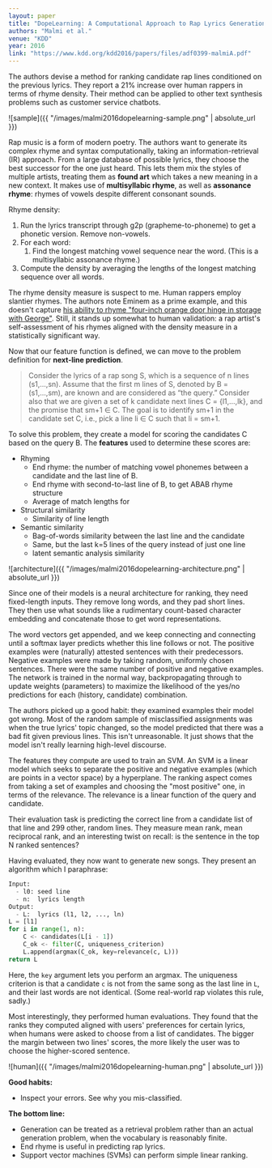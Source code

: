 ```yaml
---
layout: paper
title: "DopeLearning: A Computational Approach to Rap Lyrics Generation"
authors: "Malmi et al."
venue: "KDD"
year: 2016
link: "https://www.kdd.org/kdd2016/papers/files/adf0399-malmiA.pdf"
---
```


The authors devise a method for ranking candidate rap lines conditioned on the previous lyrics. They report a 21% increase over human rappers in terms of rhyme density. Their method can be applied to other text synthesis problems such as customer service chatbots.

![sample]({{ "/images/malmi2016dopelearning-sample.png" | absolute_url }})

<!--more-->

Rap music is a form of modern poetry. The authors want to generate its complex rhyme and syntax computationally, taking an information-retrieval (IR) approach. From a large database of possible lyrics, they choose the best successor for the one just heard. This lets them mix the styles of multiple artists, treating them as **found art** which takes a new meaning in a new context. It makes use of **multisyllabic rhyme**, as well as **assonance rhyme**: rhymes of vowels despite different consonant sounds.

Rhyme density:

1. Run the lyrics transcript through g2p (grapheme-to-phoneme) to get a phonetic version. Remove non-vowels.
2. For each word:
    1. Find the longest matching vowel sequence near the word. (This is a multisyllabic assonance rhyme.)
1. Compute the density by averaging the lengths of the longest matching sequence over all words.


The rhyme density measure is suspect to me. Human rappers employ slantier rhymes. The authors note Eminem as a prime example, and this doesn't capture [his ability to rhyme "four-inch orange door hinge in storage with George"](https://www.youtube.com/watch?v=_kQBVneC30o). Still, it stands up somewhat to human validation: a rap artist's self-assessment of his rhymes aligned with the density measure in a statistically significant way.

Now that our feature function is defined, we can move to the problem definition for **next-line prediction**. 

> Consider the lyrics of a rap song S, which is a sequence of n lines (s1,...,sn). Assume that the first m lines of S, denoted by B = (s1,...,sm), are known and are considered as “the query.” Consider also that we are given a set of k candidate next lines C = {l1,...,lk}, and the promise that sm+1 ∈ C. The goal is to identify sm+1 in the candidate set C, i.e., pick a line li ∈ C such that li = sm+1.

To solve this problem, they create a model for scoring the candidates C based on the query B. The **features** used to determine these scores are:

- Rhyming
  - End rhyme: the number of matching vowel phonemes between a candidate and the last line of B.
  - End rhyme with second-to-last line of B, to get ABAB rhyme structure
  - Average of match lengths for 
- Structural similarity
  - Similarity of line length
- Semantic similarity
  - Bag-of-words similarity between the last line and the candidate
  - Same, but the last k=5 lines of the query instead of just one line
  - latent semantic analysis similarity

![architecture]({{ "/images/malmi2016dopelearning-architecture.png" | absolute_url }})

Since one of their models is a neural architecture for ranking, they need fixed-length inputs. They remove long words, and they pad short lines. They then use what sounds like a rudimentary count-based character embedding and concatenate those to get word representations.

The word vectors get appended, and we keep connecting and connecting until a softmax layer predicts whether this line follows or not. The positive examples were (naturally) attested sentences with their predecessors. Negative examples were made by taking random, uniformly chosen sentences. There were the same number of positive and negative examples. The network is trained in the normal way, backpropagating through to update weights (parameters) to maximize the likelihood of the yes/no predictions for each (history, candidate) combination. 

The authors picked up a good habit: they examined examples their model got wrong. Most of the random sample of misclassified assignments was when the true lyrics' topic changed, so the model predicted that there was a bad fit given previous lines. This isn't unreasonable. It just shows that the model isn't really learning high-level discourse. 

The features they compute are used to train an SVM. An SVM is a linear model which seeks to separate the positive and negative examples (which are points in a vector space) by a hyperplane. The ranking aspect comes from taking a set of examples and choosing the "most positive" one, in terms of the relevance. The relevance is a linear function of the query and candidate.

Their evaluation task is predicting the correct line from a candidate list of that line and 299 other, random lines. They measure mean rank, mean reciprocal rank, and an interesting twist on recall: is the sentence in the top N ranked sentences?

Having evaluated, they now want to generate new songs. They present an algorithm which I paraphrase:

```python
Input:
  - l0: seed line
  - n:  lyrics length
Output:
  - L:  lyrics (l1, l2, ..., ln)
L = [l1]
for i in range(1, n):
    C <- candidates(L[i - 1])
    C_ok <- filter(C, uniqueness_criterion)
    L.append(argmax(C_ok, key=relevance(c, L)))
return L
```

Here, the `key` argument lets you perform an argmax. The uniqueness criterion is that a candidate `c` is not from the same song as the last line in `L`, and their last words are not identical. (Some real-world rap violates this rule, sadly.)

Most interestingly, they performed human evaluations. They found that the ranks they computed aligned with users' preferences for certain lyrics, when humans were asked to choose from a list of candidates. The bigger the margin between two lines' scores, the more likely the user was to choose the higher-scored sentence.

![human]({{ "/images/malmi2016dopelearning-human.png" | absolute_url }})


**Good habits:**
- Inspect your errors. See why you mis-classified.

**The bottom line:**
- Generation can be treated as a retrieval problem rather than an actual generation problem, when the vocabulary is reasonably finite.
- End rhyme is useful in predicting rap lyrics.
- Support vector machines (SVMs) can perform simple linear ranking.
